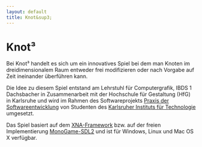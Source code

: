 ```yaml
---
layout: default
title: Knot&sup3;
---
```


# Knot&sup3;

Bei Knot&sup3; handelt es sich um ein innovatives Spiel bei dem man Knoten im dreidimensionalem Raum entweder frei modifizieren oder nach Vorgabe auf Zeit ineinander überführen kann. 

Die Idee zu diesem Spiel entstand am Lehrstuhl für Computergrafik, IBDS 1 Dachsbacher in Zusammenarbeit mit der Hochschule für Gestaltung (HfG) in Karlsruhe und wird im Rahmen des Softwareprojekts [Praxis der Softwareentwicklung](http://cg.ivd.kit.edu/lehre/ws2013/pse/index.php) von Studenten des [Karlsruher Instituts für Technologie](http://www.informatik.kit.edu/) umgesetzt.

Das Spiel basiert auf dem [XNA-Framework](http://msdn.microsoft.com/en-us/aa937791.aspx) bzw. auf der freien Implementierung [MonoGame-SDL2](https://github.com/flibitijibibo/MonoGame) und ist für Windows, Linux und Mac OS X verfügbar.
